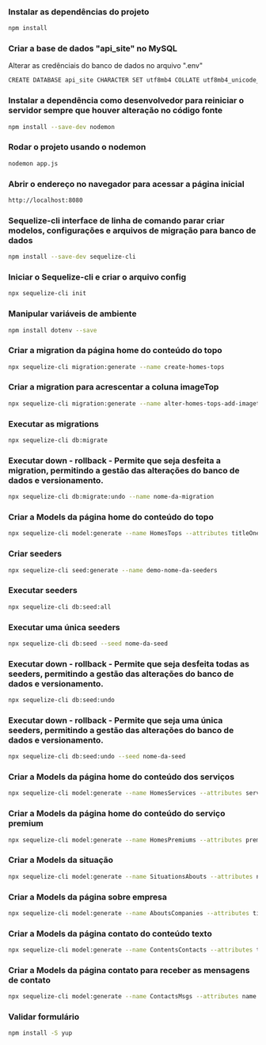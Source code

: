 ### Instalar as dependências do projeto
```bash
npm install
```

### Criar a base de dados "api_site" no MySQL
Alterar as credênciais do banco de dados no arquivo ".env"
```bash
CREATE DATABASE api_site CHARACTER SET utf8mb4 COLLATE utf8mb4_unicode_ci
```

### Instalar a dependência como desenvolvedor para reiniciar o servidor sempre que houver alteração no código fonte
```bash
npm install --save-dev nodemon
```

### Rodar o projeto usando o nodemon
```bash
nodemon app.js
```

### Abrir o endereço no navegador para acessar a página inicial
```bash
http://localhost:8080
```

### Sequelize-cli interface de linha de comando parar criar modelos, configurações e arquivos de migração para banco de dados
```bash
npm install --save-dev sequelize-cli
```

### Iniciar o Sequelize-cli e criar o arquivo config
```bash
npx sequelize-cli init
```

### Manipular variáveis de ambiente
```bash
npm install dotenv --save
```

### Criar a migration da página home do conteúdo do topo
```bash
npx sequelize-cli migration:generate --name create-homes-tops
```

### Criar a migration para acrescentar a coluna imageTop
```bash
npx sequelize-cli migration:generate --name alter-homes-tops-add-imagetop
```

### Executar as migrations
```bash
npx sequelize-cli db:migrate
```

### Executar down - rollback - Permite que seja desfeita a migration, permitindo a gestão das alterações do banco de dados e versionamento.
```bash
npx sequelize-cli db:migrate:undo --name nome-da-migration
```

### Criar a Models da página home do conteúdo do topo
```bash
npx sequelize-cli model:generate --name HomesTops --attributes titleOneTop:string,titleTwoTop:string,titleThreeTop:string,linkBtnTop:string,textBtnTop:string,ImageTop:string
```

### Criar seeders
```bash
npx sequelize-cli seed:generate --name demo-nome-da-seeders
```

### Executar seeders
```bash
npx sequelize-cli db:seed:all
```

### Executar uma única seeders
```bash
npx sequelize-cli db:seed --seed nome-da-seed
```

### Executar down - rollback - Permite que seja desfeita todas as seeders, permitindo a gestão das alterações do banco de dados e versionamento.
```bash
npx sequelize-cli db:seed:undo
```

### Executar down - rollback - Permite que seja uma única seeders, permitindo a gestão das alterações do banco de dados e versionamento.
```bash
npx sequelize-cli db:seed:undo --seed nome-da-seed
```

### Criar a Models da página home do conteúdo dos serviços
```bash
npx sequelize-cli model:generate --name HomesServices --attributes servTitle:string,servIconOne:string,servTitleOne:string,servDescOne:string,servIconTwo:string,servTitleTwo:string,servDescTwo:string,servIconThree:string,servTitleThree:string,servDescThree:string
```

### Criar a Models da página home do conteúdo do serviço premium
```bash
npx sequelize-cli model:generate --name HomesPremiums --attributes premTitle:string,premSubtitle:string,premDesc:text,premBtnText:string,premBtnLink:string,premImage:string
```

### Criar a Models da situação 
```bash
npx sequelize-cli model:generate --name SituationsAbouts --attributes nameSituation:string
```

### Criar a Models da página sobre empresa
```bash
npx sequelize-cli model:generate --name AboutsCompanies --attributes title:string,description:text,image:text,situationAboutId:integer
```

### Criar a Models da página contato do conteúdo texto 
```bash
npx sequelize-cli model:generate --name ContentsContacts --attributes titleContact:string,descContact:string,iconCompany:string,titleCompany:string,descCompany:string,iconAddress:string,titleAddress:string,descAddress:string,iconEmail:string,titleEmail:string,descEmail:string,titleForm:string
```

### Criar a Models da página contato para receber as mensagens de contato 
```bash
npx sequelize-cli model:generate --name ContactsMsgs --attributes name:string,email:string,subject:string,content:text
```

### Validar formulário
```bash
npm install -S yup
```